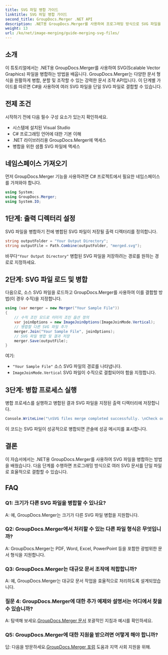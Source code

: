 ```yaml
---
title: SVG 파일 병합 가이드
linktitle: SVG 파일 병합 가이드
second_title: GroupDocs.Merger .NET API
description: .NET용 GroupDocs.Merger를 사용하여 프로그래밍 방식으로 SVG 파일을 병합하는 방법을 알아보세요. 여러 SVG 문서를 쉽게 결합할 수 있습니다.
weight: 13
url: /ko/net/image-merging/guide-merging-svg-files/
---
```

## 소개
이 튜토리얼에서는 .NET용 GroupDocs.Merger를 사용하여 SVG(Scalable Vector Graphics) 파일을 병합하는 방법을 배웁니다. GroupDocs.Merger는 다양한 문서 형식을 원활하게 병합, 분할 및 조작할 수 있는 강력한 문서 조작 API입니다. 이 단계별 가이드를 따르면 C#을 사용하여 여러 SVG 파일을 단일 SVG 파일로 결합할 수 있습니다.

## 전제 조건

시작하기 전에 다음 필수 구성 요소가 있는지 확인하세요.

- 시스템에 설치된 Visual Studio
- C# 프로그래밍 언어에 대한 기본 이해
- .NET 라이브러리용 GroupDocs.Merger에 액세스
- 병합을 위한 샘플 SVG 파일에 액세스

## 네임스페이스 가져오기

먼저 GroupDocs.Merger 기능을 사용하려면 C# 프로젝트에서 필요한 네임스페이스를 가져와야 합니다.

```csharp
using System; 
using GroupDocs.Merger;
using System.IO;
```

## 1단계: 출력 디렉터리 설정

SVG 파일을 병합하기 전에 병합된 SVG 파일이 저장될 출력 디렉터리를 정의합니다.

```csharp
string outputFolder = "Your Output Directory";
string outputFile = Path.Combine(outputFolder, "merged.svg");
```

 바꾸다`"Your Output Directory"` 병합된 SVG 파일을 저장하려는 경로를 원하는 경로로 지정하세요.

## 2단계: SVG 파일 로드 및 병합

다음으로, 소스 SVG 파일을 로드하고 GroupDocs.Merger를 사용하여 이를 결합할 방법(이 경우 수직)을 지정합니다.

```csharp
using (var merger = new Merger("Your Sample File"))
{
    // 수직 조인 모드로 이미지 조인 옵션 정의
    var joinOptions = new ImageJoinOptions(ImageJoinMode.Vertical);
    // 병합할 다른 SVG 파일 추가
    merger.Join("Your Sample File", joinOptions);
    // SVG 파일 병합 및 결과 저장
    merger.Save(outputFile);
}
```

여기:
- `"Your Sample File"` 소스 SVG 파일의 경로를 나타냅니다.
- `ImageJoinMode.Vertical` SVG 파일이 수직으로 결합되어야 함을 지정합니다.

## 3단계: 병합 프로세스 실행

병합 프로세스를 실행하고 병합된 결과 SVG 파일을 지정된 출력 디렉터리에 저장합니다.

```csharp
Console.WriteLine("\nSVG files merge completed successfully. \nCheck output in {0}", outputFolder);
```

이 코드는 SVG 파일이 성공적으로 병합되면 콘솔에 성공 메시지를 표시합니다.

## 결론

이 자습서에서는 .NET용 GroupDocs.Merger를 사용하여 SVG 파일을 병합하는 방법을 배웠습니다. 다음 단계를 수행하면 프로그래밍 방식으로 여러 SVG 문서를 단일 파일로 효율적으로 결합할 수 있습니다.

## FAQ

### Q1: 크기가 다른 SVG 파일을 병합할 수 있나요?

A: 예, GroupDocs.Merger는 크기가 다른 SVG 파일 병합을 지원합니다.

### Q2: GroupDocs.Merger에서 처리할 수 있는 다른 파일 형식은 무엇입니까?

A: GroupDocs.Merger는 PDF, Word, Excel, PowerPoint 등을 포함한 광범위한 문서 형식을 지원합니다.

### Q3: GroupDocs.Merger는 대규모 문서 조작에 적합합니까?

A: 예, GroupDocs.Merger는 대규모 문서 작업을 효율적으로 처리하도록 설계되었습니다.

### 질문 4: GroupDocs.Merger에 대한 추가 예제와 설명서는 어디에서 찾을 수 있습니까?

 A: 탐색해 보세요.[GroupDocs.Merger 문서](https://tutorials.groupdocs.com/merger/net/) 포괄적인 지침과 예시를 확인하세요.

### Q5: GroupDocs.Merger에 대한 지원을 받으려면 어떻게 해야 합니까?

 답: 다음을 방문하세요.[GroupDocs.Merger 포럼](https://forum.groupdocs.com/c/merger/32) 도움과 지역 사회 지원을 위해.